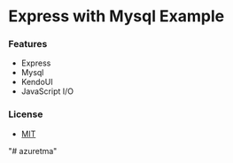 Express with Mysql Example
=====

### Features
- Express
- Mysql
- KendoUI
- JavaScript I/O

### License
- [MIT](http://opensource.org/licenses/MIT)


"# azuretma" 
